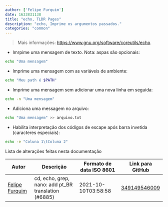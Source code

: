 ```yaml
---
author: ['Felipe Furquim']
date: 1633831138
title: "echo, TLDR Pages"
description: "echo, Imprime os argumentos passados."
categories: "common"
---
```

> Mais informações: <https://www.gnu.org/software/coreutils/echo>.

- Imrpime uma mensagem de texto. Nota: aspas são opcionais:

```bash
echo "Uma mensagem"
```

- Imprime uma mensagem com as variáveis de ambiente:

```bash
echo "Meu path é $PATH"
```

- Imprime uma mensagem sem adicionar uma nova linha em seguida:

```bash
echo -n "Uma mensagem"
```

- Adiciona uma messagem no arquivo:

```bash
echo "Uma mensagem" >> arquivo.txt
```

- Habilita interpretação dos códigos de escape após barra invetida (caracteres especiais):

```bash
echo -e "Coluna 1\tColuna 2"
```
Lista de alterações feitas nesta documentação


Autor | Descrição | Formato de data ISO 8601 | Link para GitHub
------|-----|-----|-----
[Felipe Furquim](mailto:49817522+FvFurquim@users.noreply.github.com) | cd, echo, grep, nano: add pt_BR translation (#6885) | 2021-10-10T03:58:58 | [349149546009](https://github.com/tldr-pages/tldr/commit/349149546009f1cf27f38f63d07a153bf02c67e0)

